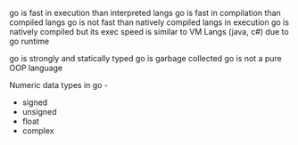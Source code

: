 go is fast in execution than interpreted langs
go is fast in compilation than compiled langs
go is not fast than natively compiled langs in execution
go is natively compiled but its exec speed is similar to VM Langs (java, c#) due to go runtime

go is strongly and statically typed
go is garbage collected
go is not a pure OOP language

Numeric data types in go - 
- signed
- unsigned
- float
- complex
